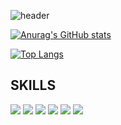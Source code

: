 ![header](https://capsule-render.vercel.app/api?type=waving&color=timeGradient&section=header&text=Hi!%20It's%20Cherishjh&animation=twinkling&fontSize=35&fontAlign=70&height=250)

[![Anurag's GitHub stats](https://github-readme-stats.vercel.app/api?username=cherishjh)](https://github.com/cherishjh/github-readme-stats)

[![Top Langs](https://github-readme-stats.vercel.app/api/top-langs/?username=cherishjh)](https://github.com/anuraghazra/github-readme-stats)

## SKILLS
![](https://img.shields.io/badge/MySQL-005C84?style=for-the-badge&logo=mysql&logoColor=white)
![](https://img.shields.io/badge/MariaDB-003545?style=for-the-badge&logo=mariadb&logoColor=white)
![](https://img.shields.io/badge/IntelliJ_IDEA-000000.svg?style=for-the-badge&logo=intellij-idea&logoColor=white)
![](https://img.shields.io/badge/Java-ED8B00?style=for-the-badge&logo=openjdk&logoColor=white)
![](https://img.shields.io/badge/Spring-6DB33F?style=for-the-badge&logo=spring&logoColor=white)
![](https://img.shields.io/badge/MySQL-00000F?style=for-the-badge&logo=mysql&logoColor=white)
